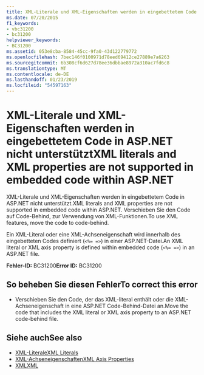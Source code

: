 ```yaml
---
title: XML-Literale und XML-Eigenschaften werden in eingebettetem Code in ASP.NET nicht unterstützt
ms.date: 07/20/2015
f1_keywords:
- vbc31200
- bc31200
helpviewer_keywords:
- BC31200
ms.assetid: 053e8cba-8584-45cc-9fa0-43d122779772
ms.openlocfilehash: 7bec146f0100971d78eed69412ce27889e7a6263
ms.sourcegitcommit: 6b308cf6d627d78ee36dbbae8972a310ac7fd6c8
ms.translationtype: MT
ms.contentlocale: de-DE
ms.lasthandoff: 01/23/2019
ms.locfileid: "54597163"
---
```

# <a name="xml-literals-and-xml-properties-are-not-supported-in-embedded-code-within-aspnet"></a><span data-ttu-id="8bdd7-102">XML-Literale und XML-Eigenschaften werden in eingebettetem Code in ASP.NET nicht unterstützt</span><span class="sxs-lookup"><span data-stu-id="8bdd7-102">XML literals and XML properties are not supported in embedded code within ASP.NET</span></span>
<span data-ttu-id="8bdd7-103">XML-Literale und XML-Eigenschaften werden in eingebettetem Code in ASP.NET nicht unterstützt.</span><span class="sxs-lookup"><span data-stu-id="8bdd7-103">XML literals and XML properties are not supported in embedded code within ASP.NET.</span></span> <span data-ttu-id="8bdd7-104">Verschieben Sie den Code auf Code-Behind, zur Verwendung von XML-Funktionen.</span><span class="sxs-lookup"><span data-stu-id="8bdd7-104">To use XML features, move the code to code-behind.</span></span>  
  
 <span data-ttu-id="8bdd7-105">Ein XML-Literal oder eine XML-Achseneigenschaft wird innerhalb des eingebetteten Codes definiert (`<%= =>`) in einer ASP.NET-Datei.</span><span class="sxs-lookup"><span data-stu-id="8bdd7-105">An XML literal or XML axis property is defined within embedded code (`<%= =>`) in an ASP.NET file.</span></span>  
  
 <span data-ttu-id="8bdd7-106">**Fehler-ID:** BC31200</span><span class="sxs-lookup"><span data-stu-id="8bdd7-106">**Error ID:** BC31200</span></span>  
  
## <a name="to-correct-this-error"></a><span data-ttu-id="8bdd7-107">So beheben Sie diesen Fehler</span><span class="sxs-lookup"><span data-stu-id="8bdd7-107">To correct this error</span></span>  
  
-   <span data-ttu-id="8bdd7-108">Verschieben Sie den Code, der das XML-literal enthält oder die XML-Achseneigenschaft in eine ASP.NET Code-Behind-Datei an.</span><span class="sxs-lookup"><span data-stu-id="8bdd7-108">Move the code that includes the XML literal or XML axis property to an ASP.NET code-behind file.</span></span>  
  
## <a name="see-also"></a><span data-ttu-id="8bdd7-109">Siehe auch</span><span class="sxs-lookup"><span data-stu-id="8bdd7-109">See also</span></span>
- [<span data-ttu-id="8bdd7-110">XML-Literale</span><span class="sxs-lookup"><span data-stu-id="8bdd7-110">XML Literals</span></span>](../../../visual-basic/language-reference/xml-literals/index.md)
- [<span data-ttu-id="8bdd7-111">XML-Achseneigenschaften</span><span class="sxs-lookup"><span data-stu-id="8bdd7-111">XML Axis Properties</span></span>](../../../visual-basic/language-reference/xml-axis/index.md)
- [<span data-ttu-id="8bdd7-112">XML</span><span class="sxs-lookup"><span data-stu-id="8bdd7-112">XML</span></span>](../../../visual-basic/programming-guide/language-features/xml/index.md)
